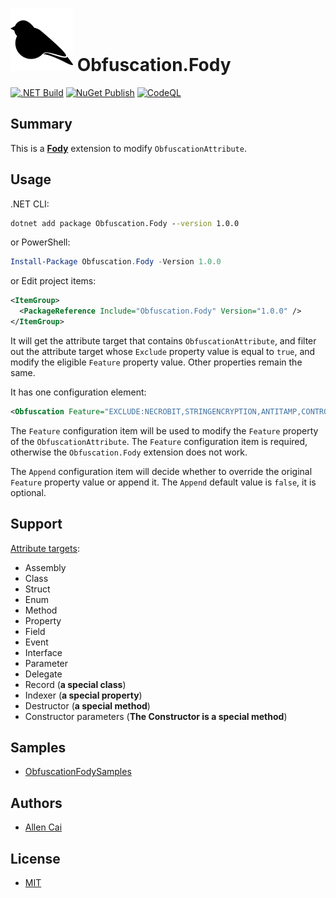 # ![Obfuscation.Fody](https://github.com/VAllens/Obfuscation.Fody/raw/main/fody.png) Obfuscation.Fody

[![.NET Build](https://github.com/VAllens/Obfuscation.Fody/actions/workflows/build.yml/badge.svg?branch=develop&event=push)](https://github.com/VAllens/Obfuscation.Fody/actions/workflows/build.yml)
[![NuGet Publish](https://github.com/VAllens/Obfuscation.Fody/actions/workflows/publish.yml/badge.svg?branch=main&event=pull_request)](https://github.com/VAllens/Obfuscation.Fody/actions/workflows/publish.yml)
[![CodeQL](https://github.com/VAllens/Obfuscation.Fody/actions/workflows/codeql-analysis.yml/badge.svg?branch=develop&event=push)](https://github.com/VAllens/Obfuscation.Fody/actions/workflows/codeql-analysis.yml)

## Summary

This is a **[Fody](https://github.com/Fody/Fody)** extension to modify `ObfuscationAttribute`.

## Usage

.NET CLI:

```cmd
dotnet add package Obfuscation.Fody --version 1.0.0
```

or PowerShell:

```powershell
Install-Package Obfuscation.Fody -Version 1.0.0
```

or Edit project items:

```xml
<ItemGroup>
  <PackageReference Include="Obfuscation.Fody" Version="1.0.0" />
</ItemGroup>
```

It will get the attribute target that contains `ObfuscationAttribute`, and filter out the attribute target whose `Exclude` property value is equal to `true`, and modify the eligible `Feature` property value. Other properties remain the same.

It has one configuration element:

```xml
<Obfuscation Feature="EXCLUDE:NECROBIT,STRINGENCRYPTION,ANTITAMP,CONTROLFLOW,SNREMOVAL;INCLUDE:OBFUSCATION" Append="true" />
```

The `Feature` configuration item will be used to modify the `Feature` property of the `ObfuscationAttribute`.
The `Feature` configuration item is required, otherwise the `Obfuscation.Fody` extension does not work.

The `Append` configuration item will decide whether to override the original `Feature` property value or append it.
The `Append` default value is `false`, it is optional.

## Support

[Attribute targets](https://docs.microsoft.com/en-us/dotnet/api/system.attributetargets):

- Assembly
- Class
- Struct
- Enum
- Method
- Property
- Field
- Event
- Interface
- Parameter
- Delegate
- Record (**a special class**)
- Indexer (**a special property**)
- Destructor (**a special method**)
- Constructor parameters (**The Constructor is a special method**)

## Samples

- [ObfuscationFodySamples](https://github.com/VAllens/Obfuscation.Fody/tree/develop/samples)

## Authors

- [Allen Cai](https://github.com/VAllens)

## License

- [MIT](LICENSE)